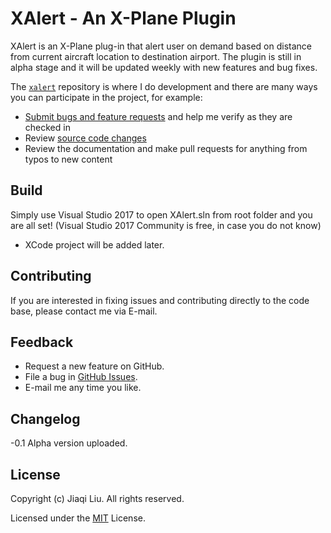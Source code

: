 # XAlert - An X-Plane Plugin

XAlert is an X-Plane plug-in that alert user on demand based on distance from current aircraft location to destination airport.
The plugin is still in alpha stage and it will be updated weekly with new features and bug fixes. 

The [`xalert`](https://github.com/JasonStein/xalert) repository is where I do development and there are many ways you can participate in the project, for example:

* [Submit bugs and feature requests](https://github.com/JasonStein/xalert/issues) and help me verify as they are checked in
* Review [source code changes](https://github.com/JasonStein/xalert/pulls)
* Review the documentation and make pull requests for anything from typos to new content

## Build

Simply use Visual Studio 2017 to open XAlert.sln from root folder and you are all set! (Visual Studio 2017 Community is free, in case you do not know)

* XCode project will be added later. 

## Contributing

If you are interested in fixing issues and contributing directly to the code base, please contact me via E-mail.

## Feedback

* Request a new feature on GitHub.
* File a bug in [GitHub Issues](https://github.com/JasonStein/xalert/issues).
* E-mail me any time you like.

## Changelog

-0.1
Alpha version uploaded.

## License

Copyright (c) Jiaqi Liu. All rights reserved.

Licensed under the [MIT](LICENSE.txt) License.
